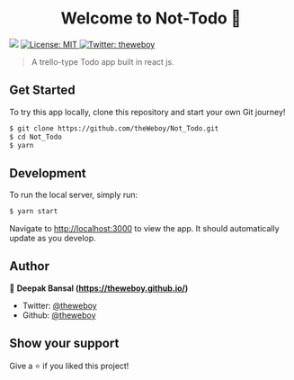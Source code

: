 <h1 align="center">Welcome to Not-Todo 👋</h1>
<p>
  <img src="https://img.shields.io/badge/version-0.1.0-blue.svg?cacheSeconds=2592000" />
	<a href="https://github.com/theweboy/Not_Todo/blob/master/LICENSE.md">
    <img alt="License: MIT" src="https://img.shields.io/badge/license-MIT-yellow.svg" target="_blank" />
  </a>
  <a href="https://twitter.com/theweboy">
    <img alt="Twitter: theweboy" src="https://img.shields.io/twitter/follow/theweboy.svg?style=social" target="_blank" />
  </a>
</p>

> A trello-type Todo app built in react js.

## Get Started

To try this app locally, clone this repository and start your own Git journey!

```bash
$ git clone https://github.com/theWeboy/Not_Todo.git
$ cd Not_Todo
$ yarn 
```

## Development 

To run the local server, simply run:

```bash
$ yarn start
```

Navigate to [http://localhost:3000](http://localhost:3000) to view the app. It should automatically update as you develop.

## Author

👤 **Deepak Bansal (https://theweboy.github.io/)**

* Twitter: [@theweboy](https://twitter.com/theweboy)
* Github: [@theweboy](https://github.com/theweboy)

## Show your support

Give a ⭐️ if you liked this project!
